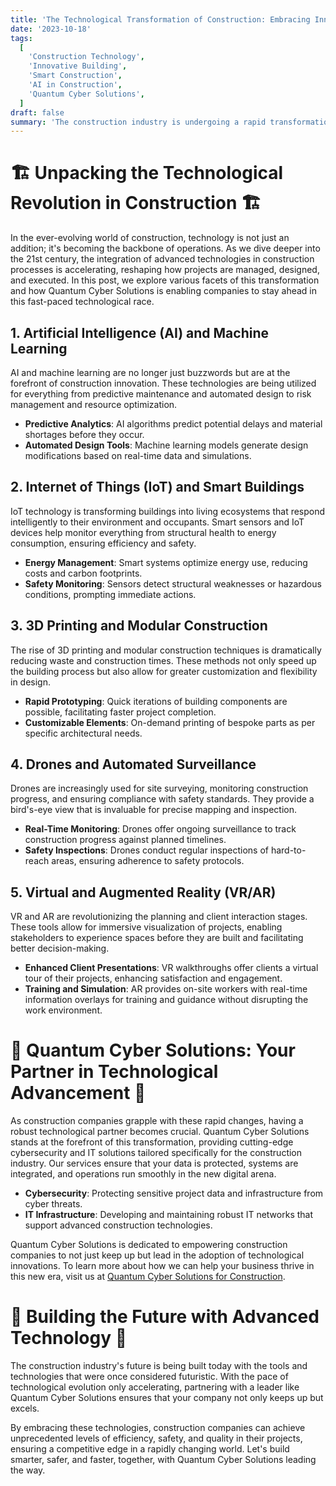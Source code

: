 ```yaml
---
title: 'The Technological Transformation of Construction: Embracing Innovation with Quantum Cyber Solutions'
date: '2023-10-18'
tags:
  [
    'Construction Technology',
    'Innovative Building',
    'Smart Construction',
    'AI in Construction',
    'Quantum Cyber Solutions',
  ]
draft: false
summary: 'The construction industry is undergoing a rapid transformation, fueled by advancements in various technologies. From AI to smart building materials, this blog post explores the diverse areas being revolutionized by tech and highlights how Quantum Cyber Solutions is playing a pivotal role in helping companies navigate this dynamic landscape.'
---
```


# 🏗️ Unpacking the Technological Revolution in Construction 🏗️

In the ever-evolving world of construction, technology is not just an addition; it's becoming the backbone of operations. As we dive deeper into the 21st century, the integration of advanced technologies in construction processes is accelerating, reshaping how projects are managed, designed, and executed. In this post, we explore various facets of this transformation and how Quantum Cyber Solutions is enabling companies to stay ahead in this fast-paced technological race.

## 1. **Artificial Intelligence (AI) and Machine Learning**

AI and machine learning are no longer just buzzwords but are at the forefront of construction innovation. These technologies are being utilized for everything from predictive maintenance and automated design to risk management and resource optimization.

- **Predictive Analytics**: AI algorithms predict potential delays and material shortages before they occur.
- **Automated Design Tools**: Machine learning models generate design modifications based on real-time data and simulations.

## 2. **Internet of Things (IoT) and Smart Buildings**

IoT technology is transforming buildings into living ecosystems that respond intelligently to their environment and occupants. Smart sensors and IoT devices help monitor everything from structural health to energy consumption, ensuring efficiency and safety.

- **Energy Management**: Smart systems optimize energy use, reducing costs and carbon footprints.
- **Safety Monitoring**: Sensors detect structural weaknesses or hazardous conditions, prompting immediate actions.

## 3. **3D Printing and Modular Construction**

The rise of 3D printing and modular construction techniques is dramatically reducing waste and construction times. These methods not only speed up the building process but also allow for greater customization and flexibility in design.

- **Rapid Prototyping**: Quick iterations of building components are possible, facilitating faster project completion.
- **Customizable Elements**: On-demand printing of bespoke parts as per specific architectural needs.

## 4. **Drones and Automated Surveillance**

Drones are increasingly used for site surveying, monitoring construction progress, and ensuring compliance with safety standards. They provide a bird's-eye view that is invaluable for precise mapping and inspection.

- **Real-Time Monitoring**: Drones offer ongoing surveillance to track construction progress against planned timelines.
- **Safety Inspections**: Drones conduct regular inspections of hard-to-reach areas, ensuring adherence to safety protocols.

## 5. **Virtual and Augmented Reality (VR/AR)**

VR and AR are revolutionizing the planning and client interaction stages. These tools allow for immersive visualization of projects, enabling stakeholders to experience spaces before they are built and facilitating better decision-making.

- **Enhanced Client Presentations**: VR walkthroughs offer clients a virtual tour of their projects, enhancing satisfaction and engagement.
- **Training and Simulation**: AR provides on-site workers with real-time information overlays for training and guidance without disrupting the work environment.

# 🚀 Quantum Cyber Solutions: Your Partner in Technological Advancement 🚀

As construction companies grapple with these rapid changes, having a robust technological partner becomes crucial. Quantum Cyber Solutions stands at the forefront of this transformation, providing cutting-edge cybersecurity and IT solutions tailored specifically for the construction industry. Our services ensure that your data is protected, systems are integrated, and operations run smoothly in the new digital arena.

- **Cybersecurity**: Protecting sensitive project data and infrastructure from cyber threats.
- **IT Infrastructure**: Developing and maintaining robust IT networks that support advanced construction technologies.

Quantum Cyber Solutions is dedicated to empowering construction companies to not just keep up but lead in the adoption of technological innovations. To learn more about how we can help your business thrive in this new era, visit us at [Quantum Cyber Solutions for Construction](https://www.quantumcybersolutions.com/Construction).

# 🌟 Building the Future with Advanced Technology 🌟

The construction industry's future is being built today with the tools and technologies that were once considered futuristic. With the pace of technological evolution only accelerating, partnering with a leader like Quantum Cyber Solutions ensures that your company not only keeps up but excels.

By embracing these technologies, construction companies can achieve unprecedented levels of efficiency, safety, and quality in their projects, ensuring a competitive edge in a rapidly changing world. Let's build smarter, safer, and faster, together, with Quantum Cyber Solutions leading the way.
